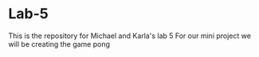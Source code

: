 # Lab-5
This is the repository for Michael and Karla's lab 5
For our mini project we will be creating the game pong
